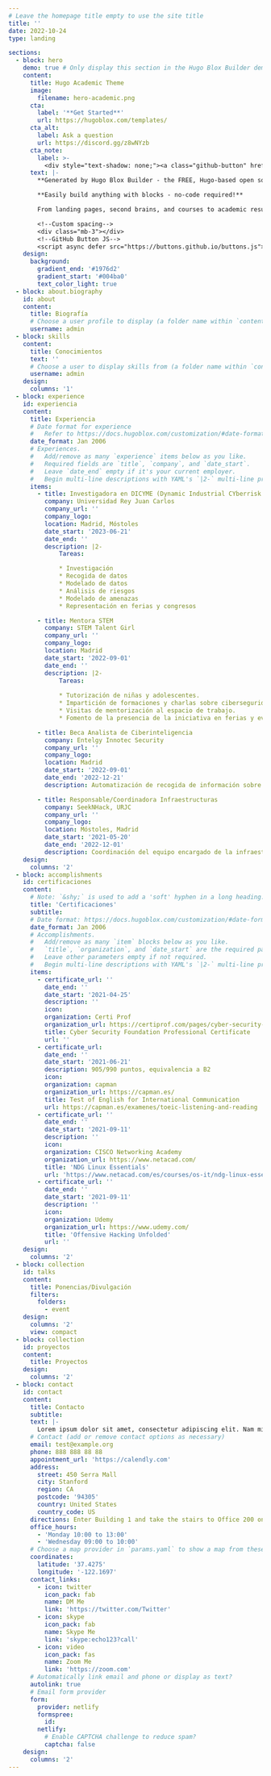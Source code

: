 ```yaml
---
# Leave the homepage title empty to use the site title
title: ''
date: 2022-10-24
type: landing

sections:
  - block: hero
    demo: true # Only display this section in the Hugo Blox Builder demo site
    content:
      title: Hugo Academic Theme
      image:
        filename: hero-academic.png
      cta:
        label: '**Get Started**'
        url: https://hugoblox.com/templates/
      cta_alt:
        label: Ask a question
        url: https://discord.gg/z8wNYzb
      cta_note:
        label: >-
          <div style="text-shadow: none;"><a class="github-button" href="https://github.com/HugoBlox/hugo-blox-builder" data-icon="octicon-star" data-size="large" data-show-count="true" aria-label="Star">Star Hugo Blox Builder</a></div><div style="text-shadow: none;"><a class="github-button" href="https://github.com/HugoBlox/theme-academic-cv" data-icon="octicon-star" data-size="large" data-show-count="true" aria-label="Star">Star the Academic template</a></div>
      text: |-
        **Generated by Hugo Blox Builder - the FREE, Hugo-based open source website builder trusted by 500,000+ sites.**

        **Easily build anything with blocks - no-code required!**

        From landing pages, second brains, and courses to academic resumés, conferences, and tech blogs.

        <!--Custom spacing-->
        <div class="mb-3"></div>
        <!--GitHub Button JS-->
        <script async defer src="https://buttons.github.io/buttons.js"></script>
    design:
      background:
        gradient_end: '#1976d2'
        gradient_start: '#004ba0'
        text_color_light: true
  - block: about.biography
    id: about
    content:
      title: Biografía
      # Choose a user profile to display (a folder name within `content/authors/`)
      username: admin
  - block: skills
    content:
      title: Conocimientos
      text: ''
      # Choose a user to display skills from (a folder name within `content/authors/`)
      username: admin
    design:
      columns: '1'
  - block: experience
    id: experiencia
    content:
      title: Experiencia
      # Date format for experience
      #   Refer to https://docs.hugoblox.com/customization/#date-format
      date_format: Jan 2006
      # Experiences.
      #   Add/remove as many `experience` items below as you like.
      #   Required fields are `title`, `company`, and `date_start`.
      #   Leave `date_end` empty if it's your current employer.
      #   Begin multi-line descriptions with YAML's `|2-` multi-line prefix.
      items:
        - title: Investigadora en DICYME (Dynamic Industrial CYberrisk Modelling based on Evidence)
          company: Universidad Rey Juan Carlos
          company_url: ''
          company_logo: 
          location: Madrid, Móstoles
          date_start: '2023-06-21'
          date_end: ''
          description: |2-
              Tareas:

              * Investigación
              * Recogida de datos
              * Modelado de datos
              * Análisis de riesgos
              * Modelado de amenazas
              * Representación en ferias y congresos

        - title: Mentora STEM
          company: STEM Talent Girl
          company_url: ''
          company_logo: 
          location: Madrid
          date_start: '2022-09-01'
          date_end: ''
          description: |2-
              Tareas:
              
              * Tutorización de niñas y adolescentes.
              * Impartición de formaciones y charlas sobre ciberseguridad.
              * Visitas de mentorización al espacio de trabajo.
              * Fomento de la presencia de la iniciativa en ferias y eventos.

        - title: Beca Analista de Ciberinteligencia
          company: Entelgy Innotec Security
          company_url: ''
          company_logo: 
          location: Madrid
          date_start: '2022-09-01'
          date_end: '2022-12-21'
          description: Automatización de recogida de información sobre ciberamenazas, análisis e interpretación de la misma.

        - title: Responsable/Coordinadora Infraestructuras
          company: SeekNHack, URJC
          company_url: ''
          company_logo: 
          location: Móstoles, Madrid
          date_start: '2021-05-20'
          date_end: '2022-12-01'
          description: Coordinación del equipo encargado de la infraestructura de soporte a la asociación.
    design:
      columns: '2'
  - block: accomplishments
    id: certificaciones
    content:
      # Note: `&shy;` is used to add a 'soft' hyphen in a long heading.
      title: 'Certificaciones'
      subtitle:
      # Date format: https://docs.hugoblox.com/customization/#date-format
      date_format: Jan 2006
      # Accomplishments.
      #   Add/remove as many `item` blocks below as you like.
      #   `title`, `organization`, and `date_start` are the required parameters.
      #   Leave other parameters empty if not required.
      #   Begin multi-line descriptions with YAML's `|2-` multi-line prefix.
      items:
        - certificate_url: ''
          date_end: ''
          date_start: '2021-04-25'
          description: ''
          icon:
          organization: Certi Prof
          organization_url: https://certiprof.com/pages/cyber-security-foundation-csfpc
          title: Cyber Security Foundation Professional Certificate
          url: ''
        - certificate_url:
          date_end: ''
          date_start: '2021-06-21'
          description: 905/990 puntos, equivalencia a B2
          icon: 
          organization: capman
          organization_url: https://capman.es/
          title: Test of English for International Communication
          url: https://capman.es/examenes/toeic-listening-and-reading
        - certificate_url: ''
          date_end: ''
          date_start: '2021-09-11'
          description: ''
          icon: 
          organization: CISCO Networking Academy
          organization_url: https://www.netacad.com/
          title: 'NDG Linux Essentials'
          url: 'https://www.netacad.com/es/courses/os-it/ndg-linux-essentials'
        - certificate_url: ''
          date_end: ''
          date_start: '2021-09-11'
          description: ''
          icon: 
          organization: Udemy
          organization_url: https://www.udemy.com/
          title: 'Offensive Hacking Unfolded'
          url: ''
    design:
      columns: '2'
  - block: collection
    id: talks
    content:
      title: Ponencias/Divulgación
      filters:
        folders:
          - event
    design:
      columns: '2'
      view: compact
  - block: collection
    id: proyectos
    content:
      title: Proyectos
    design:
      columns: '2'
  - block: contact
    id: contact
    content:
      title: Contacto
      subtitle:
      text: |-
        Lorem ipsum dolor sit amet, consectetur adipiscing elit. Nam mi diam, venenatis ut magna et, vehicula efficitur enim.
      # Contact (add or remove contact options as necessary)
      email: test@example.org
      phone: 888 888 88 88
      appointment_url: 'https://calendly.com'
      address:
        street: 450 Serra Mall
        city: Stanford
        region: CA
        postcode: '94305'
        country: United States
        country_code: US
      directions: Enter Building 1 and take the stairs to Office 200 on Floor 2
      office_hours:
        - 'Monday 10:00 to 13:00'
        - 'Wednesday 09:00 to 10:00'
      # Choose a map provider in `params.yaml` to show a map from these coordinates
      coordinates:
        latitude: '37.4275'
        longitude: '-122.1697'  
      contact_links:
        - icon: twitter
          icon_pack: fab
          name: DM Me
          link: 'https://twitter.com/Twitter'
        - icon: skype
          icon_pack: fab
          name: Skype Me
          link: 'skype:echo123?call'
        - icon: video
          icon_pack: fas
          name: Zoom Me
          link: 'https://zoom.com'
      # Automatically link email and phone or display as text?
      autolink: true
      # Email form provider
      form:
        provider: netlify
        formspree:
          id:
        netlify:
          # Enable CAPTCHA challenge to reduce spam?
          captcha: false
    design:
      columns: '2'
---
```

